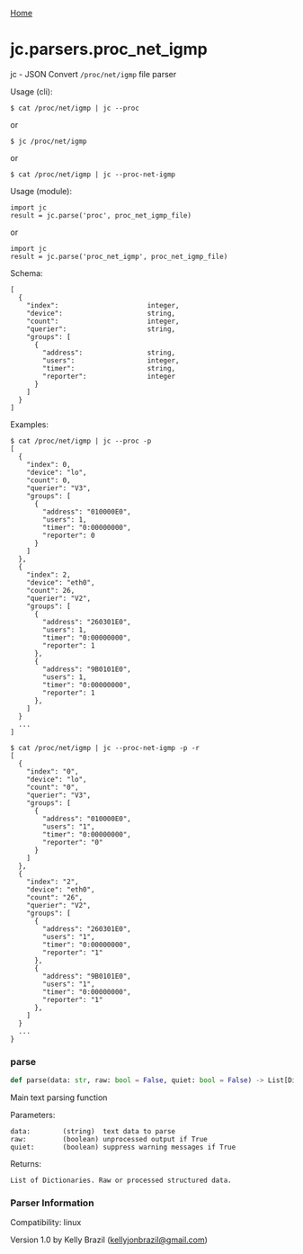 [Home](https://kellyjonbrazil.github.io/jc/)
<a id="jc.parsers.proc_net_igmp"></a>

# jc.parsers.proc\_net\_igmp

jc - JSON Convert `/proc/net/igmp` file parser

Usage (cli):

    $ cat /proc/net/igmp | jc --proc

or

    $ jc /proc/net/igmp

or

    $ cat /proc/net/igmp | jc --proc-net-igmp

Usage (module):

    import jc
    result = jc.parse('proc', proc_net_igmp_file)

or

    import jc
    result = jc.parse('proc_net_igmp', proc_net_igmp_file)

Schema:

    [
      {
        "index":                      integer,
        "device":                     string,
        "count":                      integer,
        "querier":                    string,
        "groups": [
          {
            "address":                string,
            "users":                  integer,
            "timer":                  string,
            "reporter":               integer
          }
        ]
      }
    ]

Examples:

    $ cat /proc/net/igmp | jc --proc -p
    [
      {
        "index": 0,
        "device": "lo",
        "count": 0,
        "querier": "V3",
        "groups": [
          {
            "address": "010000E0",
            "users": 1,
            "timer": "0:00000000",
            "reporter": 0
          }
        ]
      },
      {
        "index": 2,
        "device": "eth0",
        "count": 26,
        "querier": "V2",
        "groups": [
          {
            "address": "260301E0",
            "users": 1,
            "timer": "0:00000000",
            "reporter": 1
          },
          {
            "address": "9B0101E0",
            "users": 1,
            "timer": "0:00000000",
            "reporter": 1
          },
        ]
      }
      ...
    ]

    $ cat /proc/net/igmp | jc --proc-net-igmp -p -r
    [
      {
        "index": "0",
        "device": "lo",
        "count": "0",
        "querier": "V3",
        "groups": [
          {
            "address": "010000E0",
            "users": "1",
            "timer": "0:00000000",
            "reporter": "0"
          }
        ]
      },
      {
        "index": "2",
        "device": "eth0",
        "count": "26",
        "querier": "V2",
        "groups": [
          {
            "address": "260301E0",
            "users": "1",
            "timer": "0:00000000",
            "reporter": "1"
          },
          {
            "address": "9B0101E0",
            "users": "1",
            "timer": "0:00000000",
            "reporter": "1"
          },
        ]
      }
      ...
    }

<a id="jc.parsers.proc_net_igmp.parse"></a>

### parse

```python
def parse(data: str, raw: bool = False, quiet: bool = False) -> List[Dict]
```

Main text parsing function

Parameters:

    data:        (string)  text data to parse
    raw:         (boolean) unprocessed output if True
    quiet:       (boolean) suppress warning messages if True

Returns:

    List of Dictionaries. Raw or processed structured data.

### Parser Information
Compatibility:  linux

Version 1.0 by Kelly Brazil (kellyjonbrazil@gmail.com)
